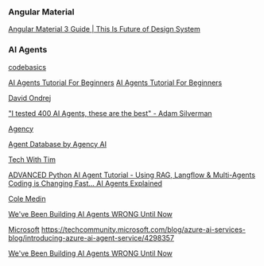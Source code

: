 ### Angular Material

[Angular Material 3 Guide | This Is Future of Design System](https://www.youtube.com/watch?v=MGnLrim_WnM&t=1026s)

### AI Agents

[codebasics]()

[AI Agents Tutorial For Beginners](https://www.youtube.com/watch?v=EUey9L9sgzE)
[AI Agents Tutorial For Beginners](https://www.youtube.com/watch?v=EUey9L9sgzE&t=4s)

[David Ondrej]()

["I tested 400 AI Agents, these are the best" - Adam Silverman](https://www.youtube.com/watch?v=z4QsBsO3SS0&t=1098s)

[Agency](https://www.agen.cy/)

[Agent Database by Agency AI](https://docs.google.com/spreadsheets/d/1VnOv_C0v_FgDeKuQBaGuMNsWgoWOpLkGbE_XS_2Vb3Q/edit?gid=0#gid=0)

[Tech With Tim](https://www.youtube.com/@TechWithTim)

[ADVANCED Python AI Agent Tutorial - Using RAG, Langflow & Multi-Agents](https://www.youtube.com/watch?v=QmUsG_3wHPg&t=22s)
[Coding is Changing Fast... AI Agents Explained](https://www.youtube.com/watch?v=IpktEXs4wFU)

[Cole Medin]()

[We've Been Building AI Agents WRONG Until Now](https://www.youtube.com/watch?v=pC17ge_2n0Q&t=1s)

[Microsoft]()
https://techcommunity.microsoft.com/blog/azure-ai-services-blog/introducing-azure-ai-agent-service/4298357

[We've Been Building AI Agents WRONG Until Now](https://www.youtube.com/watch?v=pC17ge_2n0Q)
